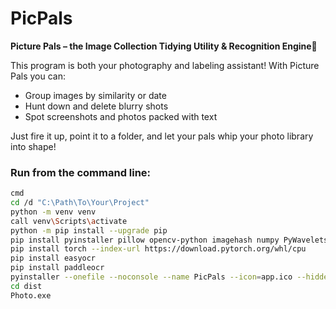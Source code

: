 # PicPals
__Picture Pals – the Image Collection Tidying Utility & Recognition Engine🐾__

This program is both your photography and labeling assistant! 
With Picture Pals you can:
* Group images by similarity or date
* Hunt down and delete blurry shots
* Spot screenshots and photos packed with text

Just fire it up, point it to a folder, and let your pals whip your photo library into shape!

### Run from the command line:
```bash
cmd
cd /d "C:\Path\To\Your\Project"
python -m venv venv
call venv\Scripts\activate
python -m pip install --upgrade pip
pip install pyinstaller pillow opencv-python imagehash numpy PyWavelets colorama pywin32 pytesseract
pip install torch --index-url https://download.pytorch.org/whl/cpu
pip install easyocr
pip install paddleocr
pyinstaller --onefile --noconsole --name PicPals --icon=app.ico --hidden-import=cv2 --hidden-import=cv2.cv2 --hidden-import=imagehash --hidden-import=pywt --hidden-import=win32com --hidden-import=win32com.client ^--add-data "app.ico;." Photo.py
cd dist
Photo.exe
```
